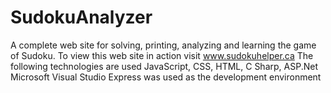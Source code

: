 # SudokuAnalyzer
A complete web site for solving, printing, analyzing and learning the game of Sudoku.
To view this web site in action visit www.sudokuhelper.ca
The following technologies are used  JavaScript, CSS, HTML, C Sharp, ASP.Net
Microsoft Visual Studio Express was used as the development environment
